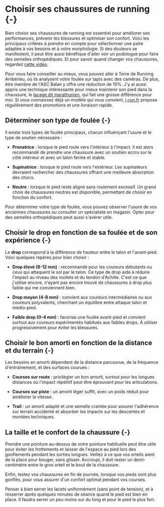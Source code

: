

# Choisir ses chaussures de running {-}

Bien choisir ses chaussures de running est essentiel pour améliorer ses performances,
prévenir les blessures et optimiser son confort. Voici les principaux critères à prendre en compte pour
sélectionner une paire adaptée à vos besoins et à votre morphologie.
Si des douleurs se manifestent, il peut être aussi bénéfique d'aller voir un podologue pour faire des semelles orthopédiques.
Et pour savoir quand changer vos chaussures, regardez [cette vidéo](https://www.youtube.com/watch?v=euicUJ2FpDY).

Pour vous faire conseiller au mieux, vous pouvez aller à Terre de Running Ambérieu, où ils analysent votre foulée sur tapis avec des caméras. 
De plus, être membre de l'ASC Balan y offre une réduction de 10%.
J'y ai aussi appris une technique intéressante pour mieux maintenir son pied dans la chaussure, le [laçage dit marathonien](https://www.tiktok.com/@florian_running/video/7483558095696694550), qui fait une grosse différence pour moi.
Si vous connaissez déjà un modèle qui vous convient, [i-run.fr](https://www.i-run.fr/) propose régulièrement des promotions et une livraison rapide.


## Déterminer son type de foulée {-}

Il existe trois types de foulée principaux, chacun influençant l'usure et le type de soutien nécessaire :

- **Pronatrice** : lorsque le pied roule vers l'intérieur à l'impact.
Il est alors recommandé de prendre une chaussure avec un soutien accru sur le côté intérieur et avec un talon ferme et stable.

- **Supinatrice** : lorsque le pied roule vers l'extérieur.
Les supinateurs devraient rechercher des chaussures offrant une meilleure absorption des chocs.

- **Neutre** : lorsque le pied reste aligné sans roulement excessif.
Un grand choix de chaussures neutres est disponible, permettant de choisir en fonction du confort.

Pour déterminer votre type de foulée, vous pouvez observer l'usure de vos anciennes chaussures
ou consulter un spécialiste en magasin.
Opter pour des semelles orthopédiques peut aussi s'avérer utile.


## Choisir le drop en fonction de sa foulée et de son expérience {-}

Le **drop** correspond à la différence de hauteur entre le talon et l'avant-pied.
Voici quelques repères pour bien choisir :

- **Drop élevé (8-12 mm)** : recommandé pour les coureurs débutants ou ceux qui attaquent le sol par le talon.
Ce type de drop aide à réduire l'impact au niveau des mollets et du tendon d'Achille. C'est ce que j'utilise encore, n'ayant pas encore trouvé de chaussures à drop plus faible qui me conviennent bien.

- **Drop moyen (4-8 mm)** : convient aux coureurs intermédiaires ou aux coureurs polyvalents,
cherchant un équilibre entre attaque talon et médio-pied.

- **Faible drop (0-4 mm)** : favorise une foulée avant-pied et convient surtout aux coureurs expérimentés
habitués aux faibles drops. À utiliser progressivement pour éviter les blessures.


## Choisir le bon amorti en fonction de la distance et du terrain {-}

Les besoins en amorti dépendent de la distance parcourue, de la fréquence d'entraînement, et des surfaces courues :

- **Courses sur route** : privilégier un bon amorti, surtout pour les longues distances où
l'impact répétitif peut être éprouvant pour les articulations.

- **Courses sur piste** : un amorti léger suffit, avec un poids réduit pour améliorer la vitesse.

- **Trail** : un amorti adapté et une semelle crantée pour assurer l'adhérence sur terrain accidenté
et absorber les impacts sur les descentes et montées techniques.


## La taille et le confort de la chaussure {-}

Prendre une pointure au-dessus de votre pointure habituelle peut être utile pour éviter les frottements et laisser de l'espace au pied lors des gonflements pendant les sorties longues.
Veillez à ce que vos orteils aient de la place pour bouger, sans glisser. Accroupi, il doit rester un demi-centimètre entre le gros orteil et le bout de la chaussure.

Enfin, testez vos chaussures en fin de journée, lorsque vos pieds sont plus gonflés,
pour vous assurer d'un confort optimal pendant vos courses.

Penser à bien serrer les lacets uniformément (sans point de tension), et à resserrer après quelques minutes de séance quand le pied est bien en place. Il faudra serrer un peu moins sur du long et pour le pied le plus fort.
